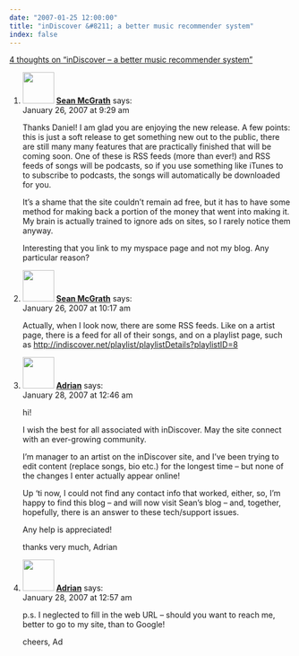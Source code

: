 ```yaml
---
date: "2007-01-25 12:00:00"
title: "inDiscover &#8211; a better music recommender system"
index: false
---
```


[4 thoughts on &ldquo;inDiscover &#8211; a better music recommender system&rdquo;](/lemire/blog/2007/01-25-indiscover-a-better-music-recommender-system)

<ol class="comment-list">
<li id="comment-49124" class="comment even thread-even depth-1">
<div class="comment-author vcard">
<img alt src="https://secure.gravatar.com/avatar/a92c5b4df6ec1769a72b00dae3fd2192?s=56&#038;d=mm&#038;r=g" srcset="https://secure.gravatar.com/avatar/a92c5b4df6ec1769a72b00dae3fd2192?s=112&#038;d=mm&#038;r=g 2x" class="avatar avatar-56 photo" height="56" width="56" decoding="async" /> <b class="fn"><a href="http://www.seanmcgrath.me/" class="url" rel="ugc external nofollow">Sean McGrath</a></b> <span class="says">says:</span> </div>
<div class="comment-metadata"><time datetime="2007-01-26T09:29:49+00:00">January 26, 2007 at 9:29 am</time></a> </div>
<div class="comment-content">
<p>Thanks Daniel! I am glad you are enjoying the new release. A few points: this is just a soft release to get something new out to the public, there are still many many features that are practically finished that will be coming soon. One of these is RSS feeds (more than ever!) and RSS feeds of songs will be podcasts, so if you use something like iTunes to to subscribe to podcasts, the songs will automatically be downloaded for you.</p>
<p>It&rsquo;s a shame that the site couldn&rsquo;t remain ad free, but it has to have some method for making back a portion of the money that went into making it. My brain is actually trained to ignore ads on sites, so I rarely notice them anyway.</p>
<p>Interesting that you link to my myspace page and not my blog. Any particular reason?</p>
</div>
</li>
<li id="comment-49125" class="comment odd alt thread-odd thread-alt depth-1">
<div class="comment-author vcard">
<img alt src="https://secure.gravatar.com/avatar/a92c5b4df6ec1769a72b00dae3fd2192?s=56&#038;d=mm&#038;r=g" srcset="https://secure.gravatar.com/avatar/a92c5b4df6ec1769a72b00dae3fd2192?s=112&#038;d=mm&#038;r=g 2x" class="avatar avatar-56 photo" height="56" width="56" decoding="async" /> <b class="fn"><a href="http://www.seanmcgrath.me/" class="url" rel="ugc external nofollow">Sean McGrath</a></b> <span class="says">says:</span> </div>
<div class="comment-metadata"><time datetime="2007-01-26T10:17:45+00:00">January 26, 2007 at 10:17 am</time></a> </div>
<div class="comment-content">
<p>Actually, when I look now, there are some RSS feeds. Like on a artist page, there is a feed for all of their songs, and on a playlist page, such as <a href="http://indiscover.net/playlist/playlistDetails?playlistID=8" rel="nofollow ugc">http://indiscover.net/playlist/playlistDetails?playlistID=8</a></p>
</div>
</li>
<li id="comment-49135" class="comment even thread-even depth-1">
<div class="comment-author vcard">
<img alt src="https://secure.gravatar.com/avatar/54a67151704d68656aa43040fba7a72a?s=56&#038;d=mm&#038;r=g" srcset="https://secure.gravatar.com/avatar/54a67151704d68656aa43040fba7a72a?s=112&#038;d=mm&#038;r=g 2x" class="avatar avatar-56 photo" height="56" width="56" loading="lazy" decoding="async" /> <b class="fn"><a href="https://www.google.ca/?gws_rd=ssl" class="url" rel="ugc external nofollow">Adrian</a></b> <span class="says">says:</span> </div>
<div class="comment-metadata"><time datetime="2007-01-28T00:46:29+00:00">January 28, 2007 at 12:46 am</time></a> </div>
<div class="comment-content">
<p>hi!</p>
<p>I wish the best for all associated with inDiscover. May the site connect with an ever-growing community.</p>
<p>I&rsquo;m manager to an artist on the inDiscover site, and I&rsquo;ve been trying to edit content (replace songs, bio etc.) for the longest time &#8211; but none of the changes I enter actually appear online!</p>
<p>Up &lsquo;ti now, I could not find any contact info that worked, either, so, I&rsquo;m happy to find this blog &#8211; and will now visit Sean&rsquo;s blog &#8211; and, together, hopefully, there is an answer to these tech/support issues.</p>
<p>Any help is appreciated!</p>
<p>thanks very much, Adrian</p>
</div>
</li>
<li id="comment-49136" class="comment odd alt thread-odd thread-alt depth-1">
<div class="comment-author vcard">
<img alt src="https://secure.gravatar.com/avatar/54a67151704d68656aa43040fba7a72a?s=56&#038;d=mm&#038;r=g" srcset="https://secure.gravatar.com/avatar/54a67151704d68656aa43040fba7a72a?s=112&#038;d=mm&#038;r=g 2x" class="avatar avatar-56 photo" height="56" width="56" loading="lazy" decoding="async" /> <b class="fn"><a href="http://www.allisoncrowe.com" class="url" rel="ugc external nofollow">Adrian</a></b> <span class="says">says:</span> </div>
<div class="comment-metadata"><time datetime="2007-01-28T00:57:21+00:00">January 28, 2007 at 12:57 am</time></a> </div>
<div class="comment-content">
<p>p.s. I neglected to fill in the web URL &#8211; should you want to reach me, better to go to my site, than to Google!</p>
<p>cheers, Ad</p>
</div>
</li>
</ol>
